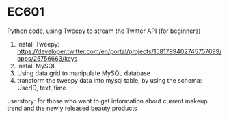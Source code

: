 # EC601
Python code, using Tweepy to stream the Twitter API (for beginners)
1. Install Tweepy: https://developer.twitter.com/en/portal/projects/1581799402745757699/apps/25756663/keys
2. Install MySQL
3. Using data grid to manipulate MySQL database
4. transform the tweepy data into mysql table, by using the schema: UserID, text, time

userstory: for those who want to get information about current makeup trend and the newly released beauty products
